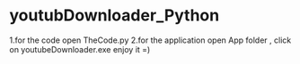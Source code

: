 # youtubDownloader_Python
1.for the code open TheCode.py
2.for the application open App folder , click on youtubeDownloader.exe
enjoy it =)
